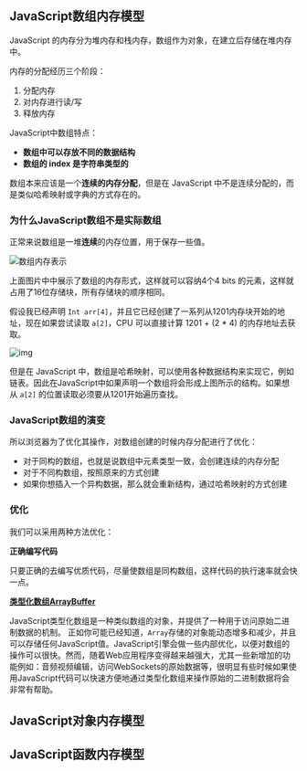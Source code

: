 ## JavaScript数组内存模型

JavaScript 的内存分为堆内存和栈内存，数组作为对象，在建立后存储在堆内存中。

内存的分配经历三个阶段：

1. 分配内存
2. 对内存进行读/写
3. 释放内存



JavaScript中数组特点：

* **数组中可以存放不同的数据结构**
* **数组的 index 是字符串类型的**



数组本来应该是一个**连续的内存分配**，但是在 JavaScript 中不是连续分配的，而是类似哈希映射或字典的方式存在的。



### 为什么JavaScript数组不是实际数组

正常来说数组是一堆**连续**的内存位置，用于保存一些值。

![数组内存表示](https://gitee.com/huangguang1999/blog-image/raw/master/img/actual-array-js_phm7td.png)

上面图片中中展示了数组的内存形式，这样就可以容纳4个4 bits 的元素，这样就占用了16位存储块，所有存储块的顺序相同。

假设我已经声明 `Int arr[4]`，并且它已经创建了一系列从1201内存块开始的地址，现在如果尝试读取 `a[2]`，CPU 可以直接计算 1201 + (2 * 4) 的内存地址去获取。



![img](https://gitee.com/huangguang1999/blog-image/raw/master/img/old-array-js_o8ufwz.png)

但是在 JavaScript 中，数组是哈希映射，可以使用各种数据结构来实现它，例如链表。因此在JavaScript中如果声明一个数组将会形成上图所示的结构。如果想从 `a[2]` 的位置读取必须要从1201开始遍历查找。



### JavaScript数组的演变

所以浏览器为了优化其操作，对数组创建的时候内存分配进行了优化：

* 对于同构的数组，也就是说数组中元素类型一致，会创建连续的内存分配
* 对于不同构数组，按照原来的方式创建
* 如果你想插入一个异构数据，那么就会重新结构，通过哈希映射的方式创建



### 优化

我们可以采用两种方法优化：



**正确编写代码**

只要正确的去编写优质代码，尽量使数组是同构数组，这样代码的执行速率就会快一点。



[**类型化数组ArrayBuffer**](https://developer.mozilla.org/zh-CN/docs/Web/JavaScript/Typed_arrays)

JavaScript类型化数组是一种类似数组的对象，并提供了一种用于访问原始二进制数据的机制。 正如你可能已经知道，`Array`存储的对象能动态增多和减少，并且可以存储任何JavaScript值。JavaScript引擎会做一些内部优化，以便对数组的操作可以很快。然而，随着Web应用程序变得越来越强大，尤其一些新增加的功能例如：音频视频编辑，访问WebSockets的原始数据等，很明显有些时候如果使用JavaScript代码可以快速方便地通过类型化数组来操作原始的二进制数据将会非常有帮助。





## JavaScript对象内存模型



## JavaScript函数内存模型

